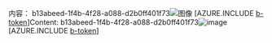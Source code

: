 <span data-ttu-id="2e228-101">内容： b13abeed-1f4b-4f28-a088-d2b0ff401f73![图像](b23e25e7-5c96-43cd-a644-d33c2fd6ebb2.png)
[AZURE.INCLUDE [b-token](4b1a0bbf-78f9-42b6-9ca1-6530c6c04f0c.md)]</span><span class="sxs-lookup"><span data-stu-id="2e228-101">Content: b13abeed-1f4b-4f28-a088-d2b0ff401f73![image](b23e25e7-5c96-43cd-a644-d33c2fd6ebb2.png)
[AZURE.INCLUDE [b-token](4b1a0bbf-78f9-42b6-9ca1-6530c6c04f0c.md)]</span></span>

